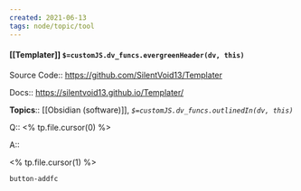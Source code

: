```yaml
---
created: 2021-06-13
tags: node/topic/tool
---
```


#### [[Templater]] `$=customJS.dv_funcs.evergreenHeader(dv, this)`

Source Code:: https://github.com/SilentVoid13/Templater

Docs:: https://silentvoid13.github.io/Templater/

**Topics**:: [[Obsidian (software)]], 
*`$=customJS.dv_funcs.outlinedIn(dv, this)`*

Q:: <% tp.file.cursor(0) %>  

A::

<% tp.file.cursor(1) %>  

`button-addfc`
